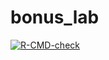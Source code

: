 # bonus_lab
<!-- badges: start -->
[![R-CMD-check](https://github.com/Bjorhag-a/bonus_lab/actions/workflows/R-CMD-check.yaml/badge.svg)](https://github.com/Bjorhag-a/bonus_lab/actions/workflows/R-CMD-check.yaml)
<!-- badges: end -->
